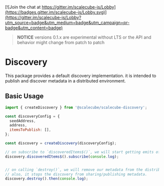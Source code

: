 [![Join the chat at https://gitter.im/scalecube-js/Lobby](https://badges.gitter.im/scalecube-js/Lobby.svg)](https://gitter.im/scalecube-js/Lobby?utm_source=badge&utm_medium=badge&utm_campaign=pr-badge&utm_content=badge)

> **NOTICE** versions 0.1.x are experimental without LTS or the API and behavior might change from patch to patch

# Discovery

This package provides a default discovery implementation.
it is intended to publish and discover metadata in a distributed environment.

## Basic Usage

```javascript
import { createDiscovery } from '@scalecube/scalecube-discovery';

const discoveryConfig = {
  seedAddress,
  address,
  itemsToPublish: [],
};

const discovery = createDiscovery(discoveryConfig);

// on subscribe to `discoveredItems$()`, we will start getting emits of the distributed environment's latest state.
discovery.discoveredItems$().subscribe(console.log); 


// on calling `destroy()`, we will remove our metadata from the distributed environment. 
// also, it stops the discovery from sharing/publishing metadata.
discovery.destroy().then(console.log); 
```
